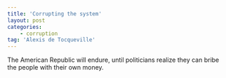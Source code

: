 ```yaml
---
title: 'Corrupting the system'
layout: post
categories:
    - corruption
tag: 'Alexis de Tocqueville'
---
```


The American Republic will endure, until politicians realize they can bribe the people with their own money.